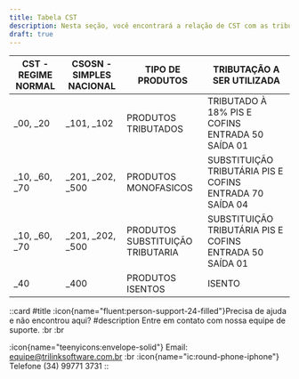 ```yaml
---
title: Tabela CST
description: Nesta seção, você encontrará a relação de CST com as tributações do Syspro ERP
draft: true
---
```



| CST - REGIME NORMAL  | CSOSN - SIMPLES NACIONAL       | TIPO DE PRODUTOS                     | TRIBUTAÇÃO A SER UTILIZADA                               |
|----------------------|--------------------------------|--------------------------------------|----------------------------------------------------------|
| _00, _20             | _101, _102                     | PRODUTOS TRIBUTADOS                  | TRIBUTADO À 18% PIS E COFINS ENTRADA 50 SAÍDA 01         |
| _10, _60, _70        | _201, _202, _500               | PRODUTOS MONOFASICOS                 | SUBSTITUIÇÃO TRIBUTÁRIA PIS E COFINS ENTRADA 70 SAÍDA 04 |
| _10, _60, _70        | _201, _202, _500               | PRODUTOS SUBSTITUIÇÃO TRIBUTARIA     | SUBSTITUIÇÃO TRIBUTÁRIA PIS E COFINS ENTRADA 50 SAÍDA 01 |
| _40                  | _400                           | PRODUTOS ISENTOS                     | ISENTO                                                   |

 ::card
 #title
 :icon{name="fluent:person-support-24-filled"}Precisa de ajuda e não encontrou aqui?
 #description
 Entre em contato com nossa equipe de suporte. :br :br

:icon{name="teenyicons:envelope-solid"} Email:  <equipe@trilinksoftware.com.br>
:br
:icon{name="ic:round-phone-iphone"} Telefone (34) 99771 3731
 ::
